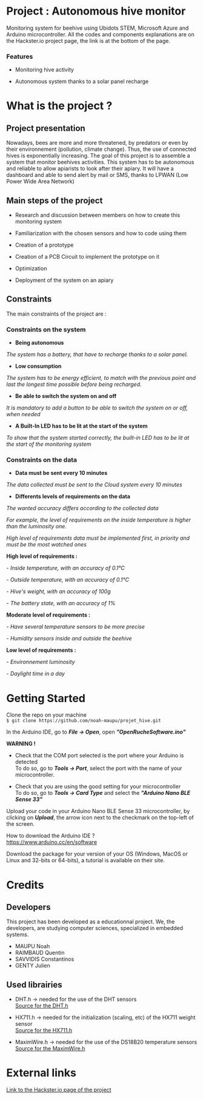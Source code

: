 # Project : Autonomous hive monitor
Monitoring system for beehive using Ubidots STEM, Microsoft Azure and Arduino microcontroller.
All the codes and components explanations are on the Hackster.io project page, the link is at the bottom of the page.

### Features
- Monitoring hive activity

- Autonomous system thanks to a solar panel recharge



# What is the project ?
## Project presentation
Nowadays, bees are more and more threatened, by predators or even by their environnement (pollution, climate change).
Thus, the use of connected hives is exponentially increasing.
The goal of this project is to assemble a system that monitor beehives activities.
This system has to be autonomous and reliable to allow apiarists to look after their apiary.
It will have a dashboard and able to send alert by mail or SMS, thanks to LPWAN (Low Power Wide Area Network)

## Main steps of the project

- Research and discussion between members on how to create this monitoring system

- Familiarization with the chosen sensors and how to code using them

- Creation of a prototype

- Creation of a PCB Circuit to implement the prototype on it

- Optimization 

- Deployment of the system on an apiary


## Constraints
The main constraints of the project are :
### Constraints on the system

- **Being autonomous**

*The system has a battery, that have to recharge thanks to a solar panel.*

- **Low consumption**

*The system has to be energy efficient, to match with the previous point and last the longest time possible before being recharged.*

- **Be able to switch the system on and off**

*It is mandatory to add a button to be able to switch the system on or off, when needed*

- **A Built-In LED has to be lit at the start of the system**

*To show that the system started correctly, the built-in LED has to be lit at the start of the monitoring system*

### Constraints on the data

- **Data must be sent every 10 minutes**

*The data collected must be sent to the Cloud system every 10 minutes*

- **Differents levels of requirements on the data**

*The wanted accuracy differs according to the collected data*

*For example, the level of requirements on the inside temperature is higher than the luminosity one.*

*High level of requirements data must be implemented first, in priority and must be the most watched ones*

**High level of requirements :**

*- Inside temperature, with an accuracy of 0.1°C*

*- Outside temperature, with an accuracy of 0.1°C*

*- Hive's weight, with an accuracy of 100g*

*- The battery state, with an accuracy of 1%*


**Moderate level of requirements :**

*- Have several temperature sensors to be more precise*

*- Humidity sensors inside and outside the beehive*


**Low level of requirements :**

*- Environnement luminosity*

*- Daylight time in a day*


# Getting Started

Clone the repo on your machine  
`$ git clone https://github.com/noah-maupu/projet_hive.git`

In the Arduino IDE, go to ***File -> Open***, open ***"OpenRucheSoftware.ino"***

**WARNING !**  
- Check that the COM port selected is the port where your Arduino is detected  
To do so, go to ***Tools -> Port***, select the port with the name of your microcontroller.

- Check that you are using the good setting for your microcontroller  
To do so, go to ***Tools -> Card Type*** and select the ***"Arduino Nano BLE Sense 33"***

Upload your code in your Arduino Nano BLE Sense 33 microcontroller, by clicking on ***Upload***, the arrow icon next to the checkmark on the top-left of the screen.


How to download the Arduino IDE ?  
https://www.arduino.cc/en/software 
 
Download the package for your version of your OS (Windows, MacOS or Linux and 32-bits or 64-bits), a tutorial is available on their site.  


# Credits

## Developers

This project has been developed as a educationnal project. We, the developers, are studying computer sciences, specialized in embedded systems.  
- MAUPU Noah  
- RAIMBAUD Quentin    
- SAVVIDIS Constantinos   
- GENTY Julien  


## Used librairies 

- DHT.h -> needed for the use of the DHT sensors  
[Source for the DHT.h](https://github.com/adafruit/DHT-sensor-library/blob/master/DHT.h)

- HX711.h -> needed for the initialization (scaling, etc) of the HX711 weight sensor  
[Source for the HX711.h](https://github.com/bogde/HX711)

- MaximWire.h -> needed for the use of the DS18B20 temperature sensors 
[Source for the MaximWire.h](https://github.com/adameat/MaximWire)

# External links

[Link to the Hackster.io page of the project](https://www.hackster.io/noahmaupu/hive-monitoring-system-05767d)



